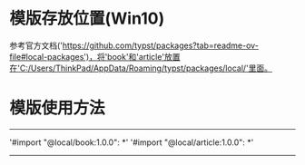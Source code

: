 # 模版存放位置(Win10)
参考官方文档('https://github.com/typst/packages?tab=readme-ov-file#local-packages')，将'book'和'article'放置在'C:/Users/ThinkPad/AppData/Roaming/typst/packages/local/'里面。


# 模版使用方法
---
'#import "@local/book:1.0.0": *'
'#import "@local/article:1.0.0": *'

---



